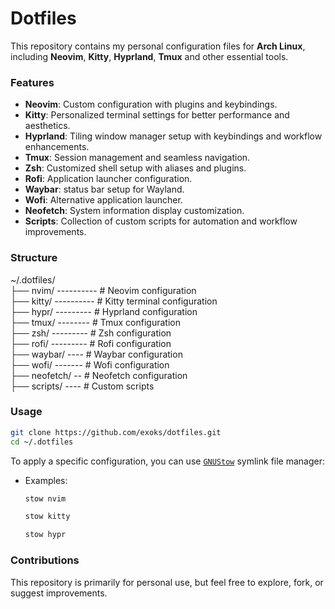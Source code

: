 # Dotfiles #
This repository contains my personal configuration files for **Arch Linux**, including **Neovim**, **Kitty**, **Hyprland**, **Tmux** and other essential tools.

### **Features** ###
- **Neovim**: Custom configuration with plugins and keybindings.
- **Kitty**: Personalized terminal settings for better performance and aesthetics.
- **Hyprland**: Tiling window manager setup with keybindings and workflow enhancements.
- **Tmux**: Session management and seamless navigation.
- **Zsh**: Customized shell setup with aliases and plugins.
- **Rofi**: Application launcher configuration.
- **Waybar**: status bar setup for Wayland.
- **Wofi**: Alternative application launcher.
- **Neofetch**: System information display customization. 
- **Scripts**: Collection of custom scripts for automation and workflow improvements.

### **Structure** ###
~/.dotfiles/  
├── nvim/ ---------- # Neovim configuration  
├── kitty/ ---------- # Kitty terminal configuration  
├── hypr/ --------- # Hyprland configuration  
├── tmux/ -------- # Tmux configuration  
├── zsh/ --------- # Zsh configuration  
├── rofi/ --------- # Rofi configuration  
├── waybar/ ---- # Waybar configuration  
├── wofi/ ------- # Wofi configuration  
├── neofetch/ -- # Neofetch configuration  
├── scripts/ ---- # Custom scripts  

### **Usage** ###
```bash
git clone https://github.com/exoks/dotfiles.git
cd ~/.dotfiles
```

To apply a specific configuration, you can use [`GNUStow`](https://www.gnu.org/software/stow/) symlink file manager:
- Examples:
    ```bash
    stow nvim
    ```
    ```bash
    stow kitty
    ```
    ```bash
    stow hypr
    ```

### **Contributions** ###
This repository is primarily for personal use, but feel free to explore, fork, or suggest improvements.
